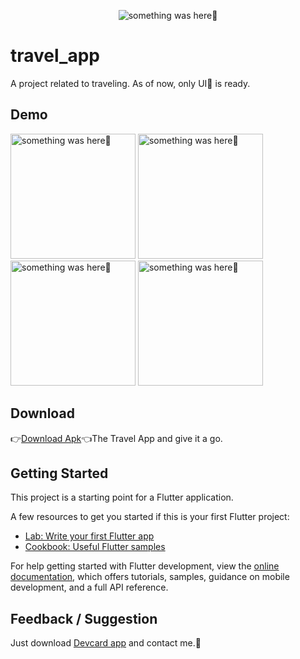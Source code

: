<p align="center">
    <img src="https://user-images.githubusercontent.com/115228605/217230393-19ce3134-aa95-4c20-b380-0df24b5eba6a.png" alt="something was here🤔">
</p>

# travel_app

A project related to traveling. As of now, only UI📱 is ready.

## Demo
<p> 
    <img width="200" src="https://user-images.githubusercontent.com/115228605/217231159-b7abd1e8-d12e-41cc-a022-0119c739dbfa.jpeg" alt="something was here🤔">
 <img width="200" src="https://user-images.githubusercontent.com/115228605/217231376-9a2af054-9aaa-4138-aa55-b42b7bdce3d7.jpeg" alt="something was here🤔">
<img width="200" src="https://user-images.githubusercontent.com/115228605/217236931-798f014b-2f73-44a8-a416-7e9cc6ec9001.gif" alt="something was here🤔">
<img width="200" src="https://user-images.githubusercontent.com/115228605/217237616-f68a9f6c-470d-423a-a807-c40a2cb197aa.gif" alt="something was here🤔">

</p>

## Download


👉[Download Apk](https://mega.nz/file/5zNjHTRR#ZmuWOYFL-0IxeF-GQXZB414BOPRkWQjA9vWB64HQhqA)👈The Travel App and give it a go.


## Getting Started

This project is a starting point for a Flutter application.

A few resources to get you started if this is your first Flutter project:

- [Lab: Write your first Flutter app](https://docs.flutter.dev/get-started/codelab)
- [Cookbook: Useful Flutter samples](https://docs.flutter.dev/cookbook)

For help getting started with Flutter development, view the
[online documentation](https://docs.flutter.dev/), which offers tutorials,
samples, guidance on mobile development, and a full API reference.


## Feedback / Suggestion
Just download [Devcard app](https://github.com/Priyank-Bhagat/dev_card) and contact me.🤗
